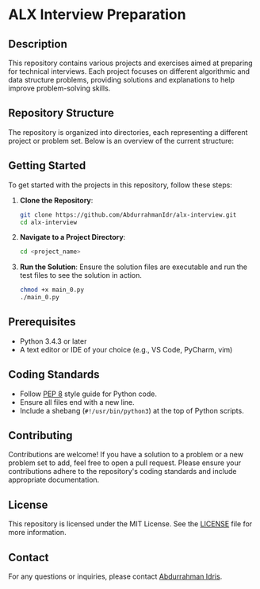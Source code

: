 # ALX Interview Preparation

## Description

This repository contains various projects and exercises aimed at preparing for technical interviews. Each project focuses on different algorithmic and data structure problems, providing solutions and explanations to help improve problem-solving skills.

## Repository Structure

The repository is organized into directories, each representing a different project or problem set. Below is an overview of the current structure:

## Getting Started

To get started with the projects in this repository, follow these steps:

1. **Clone the Repository**:

    ```bash
    git clone https://github.com/AbdurrahmanIdr/alx-interview.git
    cd alx-interview
    ```

2. **Navigate to a Project Directory**:

    ```bash
    cd <project_name>
    ```

3. **Run the Solution**:
    Ensure the solution files are executable and run the test files to see the solution in action.

    ```bash
    chmod +x main_0.py
    ./main_0.py
    ```

## Prerequisites

- Python 3.4.3 or later
- A text editor or IDE of your choice (e.g., VS Code, PyCharm, vim)

## Coding Standards

- Follow [PEP 8](https://pep8.org/) style guide for Python code.
- Ensure all files end with a new line.
- Include a shebang (`#!/usr/bin/python3`) at the top of Python scripts.

## Contributing

Contributions are welcome! If you have a solution to a problem or a new problem set to add, feel free to open a pull request. Please ensure your contributions adhere to the repository's coding standards and include appropriate documentation.

## License

This repository is licensed under the MIT License. See the [LICENSE](./LICENCE) file for more information.

## Contact

For any questions or inquiries, please contact [Abdurrahman Idris](mailto:abdurrahmaneedrees@gmail.com).
